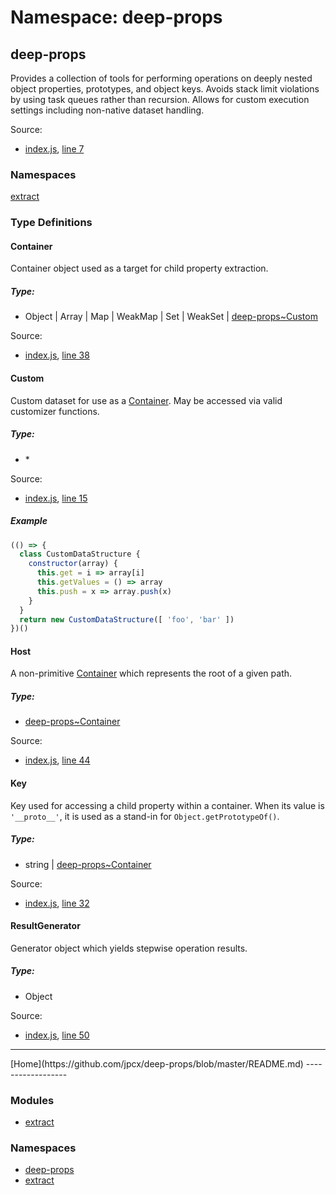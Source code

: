 Namespace: deep-props
=====================

deep-props
----------

Provides a collection of tools for performing operations on deeply nested object properties, prototypes, and object keys. Avoids stack limit violations by using task queues rather than recursion. Allows for custom execution settings including non-native dataset handling.

Source:

*   [index.js](https://github.com/jpcx/deep-props/blob/master/index.js), [line 7](https://github.com/jpcx/deep-props/blob/master/index.js#L7)

### Namespaces

[extract](https://github.com/jpcx/deep-props/blob/master/libs/extract/docs/global.md)

### Type Definitions

#### Container

Container object used as a target for child property extraction.

##### Type:

*   Object | Array | Map | WeakMap | Set | WeakSet | [deep-props~Custom](https://github.com/jpcx/deep-props/blob/master/docs/global.md#~Custom)

Source:

*   [index.js](https://github.com/jpcx/deep-props/blob/master/index.js), [line 38](https://github.com/jpcx/deep-props/blob/master/index.js#L38)

#### Custom

Custom dataset for use as a [Container](#~Container). May be accessed via valid customizer functions.

##### Type:

*   \*

Source:

*   [index.js](https://github.com/jpcx/deep-props/blob/master/index.js), [line 15](https://github.com/jpcx/deep-props/blob/master/index.js#L15)

##### Example

```js
(() => {
  class CustomDataStructure {
    constructor(array) {
      this.get = i => array[i]
      this.getValues = () => array
      this.push = x => array.push(x)
    }
  }
  return new CustomDataStructure([ 'foo', 'bar' ])
})()
```
#### Host

A non-primitive [Container](#~Container) which represents the root of a given path.

##### Type:

*   [deep-props~Container](https://github.com/jpcx/deep-props/blob/master/docs/global.md#~Container)

Source:

*   [index.js](https://github.com/jpcx/deep-props/blob/master/index.js), [line 44](https://github.com/jpcx/deep-props/blob/master/index.js#L44)

#### Key

Key used for accessing a child property within a container. When its value is `'__proto__'`, it is used as a stand-in for `Object.getPrototypeOf()`.

##### Type:

*   string | [deep-props~Container](https://github.com/jpcx/deep-props/blob/master/docs/global.md#~Container)

Source:

*   [index.js](https://github.com/jpcx/deep-props/blob/master/index.js), [line 32](https://github.com/jpcx/deep-props/blob/master/index.js#L32)

#### ResultGenerator

Generator object which yields stepwise operation results.

##### Type:

*   Object

Source:

*   [index.js](https://github.com/jpcx/deep-props/blob/master/index.js), [line 50](https://github.com/jpcx/deep-props/blob/master/index.js#L50)

<hr>[Home](https://github.com/jpcx/deep-props/blob/master/README.md)
------------------

### Modules

*   [extract](https://github.com/jpcx/deep-props/blob/master/libs/module-extract/docs/global.md)

### Namespaces

*   [deep-props](https://github.com/jpcx/deep-props/blob/master/docs/global.md)
*   [extract](https://github.com/jpcx/deep-props/blob/master/libs/extract/docs/global.md)